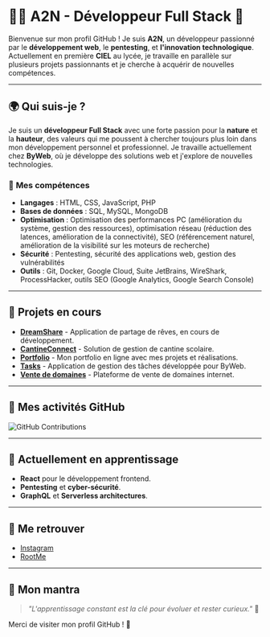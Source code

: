 # 👨‍💻 **A2N - Développeur Full Stack** 🌱    
 
Bienvenue sur mon profil GitHub ! Je suis **A2N**, un développeur passionné par le **développement web**, le **pentesting**, et **l'innovation technologique**. Actuellement en première **CIEL** au lycée, je travaille en parallèle sur plusieurs projets passionnants et je cherche à acquérir de nouvelles compétences.

---

## 🌍 **Qui suis-je ?**

Je suis un **développeur Full Stack** avec une forte passion pour la **nature** et la **hauteur**, des valeurs qui me poussent à chercher toujours plus loin dans mon développement personnel et professionnel. Je travaille actuellement chez **ByWeb**, où je développe des solutions web et j'explore de nouvelles technologies.

### 🎯 **Mes compétences**
- **Langages** : HTML, CSS, JavaScript, PHP
- **Bases de données** : SQL, MySQL, MongoDB
- **Optimisation** : Optimisation des performances PC (amélioration du système, gestion des ressources), optimisation réseau (réduction des latences, amélioration de la connectivité), SEO (référencement naturel, amélioration de la visibilité sur les moteurs de recherche)
- **Sécurité** : Pentesting, sécurité des applications web, gestion des vulnérabilités
- **Outils** : Git, Docker, Google Cloud, Suite JetBrains, WireShark, ProcessHacker, outils SEO (Google Analytics, Google Search Console)


---

## 🚀 **Projets en cours**
- [**DreamShare**](https://github.com/albanchb/DreamShareFr) - Application de partage de rêves, en cours de développement.
- [**CantineConnect**](https://github.com/albanchb/CantineConnect) - Solution de gestion de cantine scolaire.
- [**Portfolio**](https://byweb.fr) - Mon portfolio en ligne avec mes projets et réalisations.
- [**Tasks**](https://taskstmp.byweb.fr/) - Application de gestion des tâches développée pour ByWeb.
- [**Vente de domaines**](https://sell.byweb.fr) - Plateforme de vente de domaines internet.

---

## 🏅 **Mes activités GitHub**

![GitHub Contributions](https://github-readme-streak-stats.herokuapp.com/?user=albanchb&theme=tokyonight)

---

## 🌱 **Actuellement en apprentissage**
- **React** pour le développement frontend.
- **Pentesting** et **cyber-sécurité**.
- **GraphQL** et **Serverless architectures**.

---

## 🔗 **Me retrouver**
- [Instagram](https://www.instagram.com/julesbrd_/)
- [RootMe](https://www.root-me.org)

---

## 💬 **Mon mantra**
> _"L'apprentissage constant est la clé pour évoluer et rester curieux."_ 🚀

Merci de visiter mon profil GitHub ! 🎉

